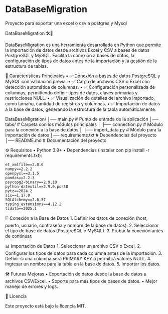 # DataBaseMigration
Proyecto para exportar una excel o csv a postgres y Mysql

DataBaseMigration 🛠️📂

DataBaseMigration es una herramienta desarrollada en Python que permite la importación de datos desde archivos Excel y CSV a bases de datos PostgreSQL y MySQL. Facilita la conexión a bases de datos, la configuración de tipos de datos antes de la importación y la gestión de la estructura de tablas.

🚀 Características Principales
	•	✅ Conexión a bases de datos PostgreSQL y MySQL con validación previa.
	•	✅ Carga de archivos CSV o Excel con detección automática de columnas.
	•	✅ Configuración personalizada de columnas, permitiendo definir tipos de datos, claves primarias y restricciones NULL.
	•	✅ Visualización de detalles del archivo importado, como tamaño, cantidad de registros y columnas.
	•	✅ Importación de datos a la base de datos, generando la estructura de la tabla automáticamente.


DataBaseMigration/
│── main.py          # Punto de entrada de la aplicación
│── tabs/            # Carpeta con los módulos principales
│   ├── connection.py   # Módulo para la conexión a la base de datos
│   ├── import_data.py  # Módulo para la importación de datos
│── requirements.txt # Dependencias del proyecto
│── README.md        # Documentación del proyecto

⚙️ Requisitos
	•	Python 3.8+
	•	Dependencias (instalar con pip install -r requirements.txt):

    et_xmlfile==2.0.0
    numpy==2.2.2
    openpyxl==3.1.5
    pandas==2.2.3
    psycopg2-binary==2.9.10
    python-dateutil==2.9.0.post0
    pytz==2024.2
    six==1.17.0
    SQLAlchemy==2.0.37
    typing_extensions==4.12.2
    tzdata==2025.1

🗄️ Conexión a la Base de Datos
	1.	Definir los datos de conexión (host, puerto, usuario, contraseña y nombre de la base de datos).
	2.	Seleccionar el tipo de base de datos (PostgreSQL o MySQL).
	3.	Probar la conexión antes de continuar.

📊 Importación de Datos
	1.	Seleccionar un archivo CSV o Excel.
	2.	Configurar los tipos de datos para cada columna antes de la importación.
	3.	Definir si una columna será PRIMARY KEY o permitirá valores NULL.
	4.	Ingresar un nombre para la tabla en la base de datos.
	5.	Importar los datos.

🛠 Futuras Mejoras
	•	Exportación de datos desde la base de datos a archivos CSV/Excel.
	•	Soporte para más tipos de bases de datos.
	•	Mejor manejo de errores y logs.

📄 Licencia

Este proyecto está bajo la licencia MIT.
